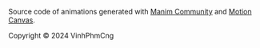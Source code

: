 Source code of animations generated with [Manim Community](https://github.com/ManimCommunity/manim) and [Motion Canvas](https://motioncanvas.io/).

Copyright © 2024 VinhPhmCng

